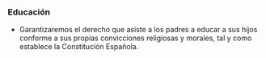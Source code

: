 ### Educación

- Garantizaremos el derecho que asiste a los padres a educar a sus hijos conforme a sus propias convicciones
religiosas y morales, tal y como establece la Constitución Española.
